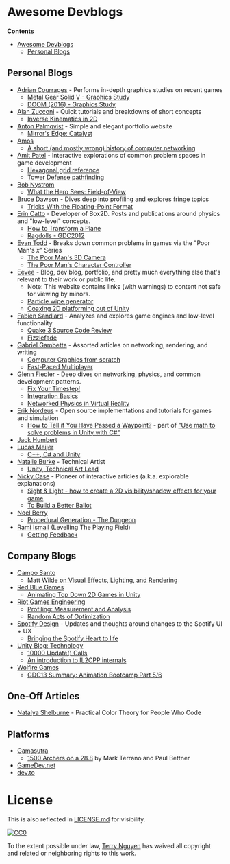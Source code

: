 # Awesome Devblogs

**Contents**

- [Awesome Devblogs](#awesome-devblogs)
  - [Personal Blogs](#personal-blogs)

## Personal Blogs

- [Adrian Courrages](http://www.adriancourreges.com/) - Performs in-depth graphics studies on recent games
  - [Metal Gear Solid V - Graphics Study](http://www.adriancourreges.com/blog/2017/12/15/mgs-v-graphics-study/)
  - [DOOM (2016) - Graphics Study](http://www.adriancourreges.com/blog/2016/09/09/doom-2016-graphics-study/)
- [Alan Zucconi](https://www.alanzucconi.com/) - Quick tutorials and breakdowns of short concepts
  - [Inverse Kinematics in 2D](https://www.alanzucconi.com/2018/05/02/ik-2d-1/)
- [Anton Palmqvist](https://antonpalmqvist.com/) - Simple and elegant portfolio website
  - [Mirror's Edge: Catalyst](https://antonpalmqvist.com/mirrorsedge)
- [Amos](https://fasterthanli.me/)
  - [A short (and mostly wrong) history of computer networking](https://fasterthanli.me/blog/2019/making-our-own-ping/)
- [Amit Patel](https://www.redblobgames.com/) - Interactive explorations of common problem spaces in game development
  - [Hexagonal grid reference](https://www.redblobgames.com/grids/hexagons/)
  - [Tower Defense pathfinding](https://www.redblobgames.com/pathfinding/tower-defense/)
- [Bob Nystrom](http://journal.stuffwithstuff.com/)
  - [What the Hero Sees: Field-of-View](http://journal.stuffwithstuff.com/2015/09/07/what-the-hero-sees/)
- [Bruce Dawson](https://randomascii.wordpress.com/) - Dives deep into profiling and explores fringe topics
  - [Tricks With the Floating-Point Format](https://randomascii.wordpress.com/2012/01/11/tricks-with-the-floating-point-format/)
- [Erin Catto](https://box2d.org/) - Developer of Box2D. Posts and publications around physics and "low-level" concepts.
  - [How to Transform a Plane](https://box2d.org/posts/2018/09/how-to-transform-a-plane/)
  - [Ragdolls - GDC2012](https://box2d.org/files/ErinCatto_Ragdolls_GDC2012.pdf)
- [Evan Todd](http://etodd.io/) - Breaks down common problems in games via the "Poor Man's _x_" Series
  - [The Poor Man's 3D Camera](http://etodd.io/2017/11/28/poor-mans-3d-camera/)
  - [The Poor Man's Character Controller](http://etodd.io/2015/04/03/poor-mans-character-controller/)
- [Eevee](https://eev.ee/) - Blog, dev blog, portfolio, and pretty much everything else that's relevant to their work or public life.
  - Note: This website contains links (with warnings) to content not safe for viewing by minors.
  - [Particle wipe generator](https://eev.ee/release/2019/04/20/particle-wipe-generator/)
  - [Coaxing 2D platforming out of Unity](https://eev.ee/blog/2017/10/13/coaxing-2d-platforming-out-of-unity/)
- [Fabien Sandlard](http://fabiensanglard.net/) - Analyzes and explores game engines and low-level functionality
  - [Quake 3 Source Code Review](http://fabiensanglard.net/quake3/index.php) 
  - [Fizzlefade](http://fabiensanglard.net/fizzlefade/index.php)
- [Gabriel Gambetta](http://www.gabrielgambetta.com/) - Assorted articles on networking, rendering, and writing
  - [Computer Graphics from scratch](http://www.gabrielgambetta.com/computer-graphics-from-scratch/introduction.html)
  - [Fast-Paced Multiplayer](http://www.gabrielgambetta.com/client-server-game-architecture.html)
- [Glenn Fiedler](https://gafferongames.com/) - Deep dives on networking, physics, and common development patterns.
  - [Fix Your Timestep!](https://gafferongames.com/post/fix_your_timestep/)
  - [Integration Basics](https://gafferongames.com/post/integration_basics/)
  - [Networked Physics in Virtual Reality](https://gafferongames.com/post/networked_physics_in_virtual_reality/)
- [Erik Nordeus](https://www.habrador.com/tutorials/) - Open source implementations and tutorials for games and simulation
  - [How to Tell if You Have Passed a Waypoint?](https://www.habrador.com/tutorials/math/2-passed-waypoint/) - part of ["Use math to solve problems in Unity with C#"](https://www.habrador.com/tutorials/math/)
- [Jack Humbert](https://jackhumbert.com/)
- [Lucas Meijer](http://lucasmeijer.com/)
  - [C++, C# and Unity](http://lucasmeijer.com/posts/cpp_unity/)
- [Natalie Burke](http://natbird.com/index.html) - Technical Artist
  - [Unity, Technical Art Lead](http://natbird.com/unity-work.html)
- [Nicky Case](https://ncase.me/) - Pioneer of interactive articles (a.k.a. explorable explanations)
  - [Sight & Light - how to create a 2D visibility/shadow effects for your game](https://ncase.me/sight-and-light/)
  - [To Build a Better Ballot](https://ncase.me/ballot/)
- [Noel Berry](http://noelberry.ca/)
  - [Procedural Generation - The Dungeon](http://noelberry.ca/#thedungeons)
- [Rami Ismail](https://ltpf.ramiismail.com/) (Levelling The Playing Field)
  - [Getting Feedback](https://ltpf.ramiismail.com/feedback/)

## Company Blogs

- [Campo Santo](http://blog.camposanto.com/)
  - [Matt Wilde on Visual Effects, Lighting, and Rendering](http://blog.camposanto.com/post/171934927979/hi-im-matt-wilde-an-old-man-from-the-north-of)
- [Red Blue Games](https://blog.redbluegames.com/)
  - [Animating Top Down 2D Games in Unity](https://blog.redbluegames.com/animating-top-down-2d-games-in-unity-5e966b81790e)
- [Riot Games Engineering](https://engineering.riotgames.com/)
  - [Profiling: Measurement and Analysis](https://engineering.riotgames.com/news/profiling-measurement-and-analysis)
  - [Random Acts of Optimization](https://engineering.riotgames.com/news/random-acts-optimization)
- [Spotify Design](https://spotify.design) - Updates and thoughts around changes to the Spotify UI + UX
  - [Bringing the Spotify Heart to life](https://spotify.design/article/bringing-the-spotify-heart-to-life)
- [Unity Blog: Technology](https://blogs.unity3d.com/category/technology/page/3/)
  - [10000 Update() Calls](https://blogs.unity3d.com/2015/12/23/1k-update-calls/)
  - [An introduction to IL2CPP internals](https://blogs.unity3d.com/2015/05/06/an-introduction-to-ilcpp-internals/)
- [Wolfire Games](https://blog.wolfire.com)
  - [GDC13 Summary: Animation Bootcamp Part 5/6](https://blog.wolfire.com/2013/04/GDC13-Summary-Animation-Bootcamp-Part-5-6)

## One-Off Articles
- [Natalya Shelburne](https://tallys.github.io/color-theory/) - Practical Color Theory for People Who Code

## Platforms

- [Gamasutra](https://www.gamasutra.com/blogs/)
  - [1500 Archers on a 28.8](https://www.gamasutra.com/view/feature/131503/1500_archers_on_a_288_network_.php) by Mark Terrano and Paul Bettner
- [GameDev.net](https://www.gamedev.net/)
- [dev.to](https://dev.to/)

# License

This is also reflected in [LICENSE.md](LICENSE.md) for visibility.

[![CC0](http://mirrors.creativecommons.org/presskit/buttons/88x31/svg/cc-zero.svg)](https://creativecommons.org/publicdomain/zero/1.0/)

To the extent possible under law, [Terry Nguyen](https://terrehbyte.com) has
waived all copyright and related or neighboring rights to this work.
